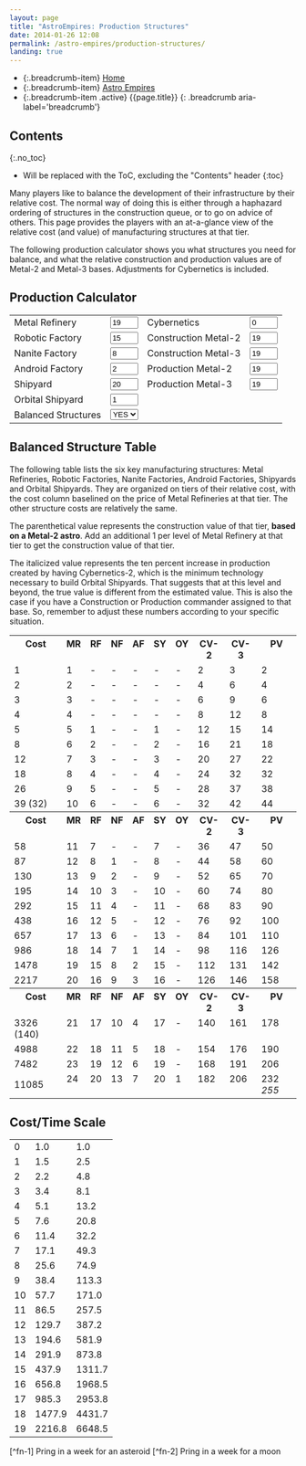 ```yaml
---
layout: page
title: "AstroEmpires: Production Structures"
date: 2014-01-26 12:08
permalink: /astro-empires/production-structures/
landing: true
---
```


* {:.breadcrumb-item} [Home](/)
* {:.breadcrumb-item} [Astro Empires](/astro-empires/)
* {:.breadcrumb-item .active} {{page.title}}
{: .breadcrumb aria-label='breadcrumb'}

## Contents
{:.no_toc}

* Will be replaced with the ToC, excluding the "Contents" header
{:toc}

Many players like to balance the development of their infrastructure by their relative cost. The  normal way of doing this is either through a haphazard ordering of structures in the construction queue, or to go on advice of others. This page provides the players with an at-a-glance view of the relative cost (and value) of manufacturing structures at that tier.

The following production calculator shows you what structures you need for balance, and what the relative construction and production values are of Metal-2 and Metal-3 bases. Adjustments for Cybernetics is included.

## Production Calculator


<form id='prod' method='post'>
<table class='table table-sm' ><tr>
  <td> Metal Refinery </td>
  <td> <input type='text' name='MF' value='19' id='MF' class='inputbox' size='3' /> </td>
  <td> Cybernetics </td>
  <td> <input type='text' name='CY' value='0' id='CY' class='inputbox' size='3' /> </td>
</tr>
<tr>
  <td> Robotic Factory </td>
  <td> <input type='text' name='RF' value='15' id='RF' class='inputbox' size='3' /> </td>
  <td> Construction Metal-2 </td>
  <td> <input type='text' name='CM2' value='19' id='CM2' class='inputbox' size='3' /> </td>
</tr>
<tr>
  <td> Nanite Factory </td>
  <td> <input type='text' name='NF' value='8' id='NF' class='inputbox' size='3' /> </td>
  <td> Construction Metal-3 </td>
  <td> <input type='text' name='CM3' value='19' id='CM3' class='inputbox' size='3' /> </td>
</tr>
<tr>
  <td> Android Factory </td>
  <td> <input type='text' name='AF' value='2' id='AF' class='inputbox' size='3' /> </td>
  <td> Production Metal-2 </td>
  <td> <input type='text' name='PM2' value='19' id='PM2' class='inputbox' size='3' /> </td>
</tr>
<tr>
  <td> Shipyard </td>
  <td> <input type='text' name='SY' value='20' id='SY' class='inputbox' size='3' /> </td>
  <td> Production Metal-3 </td>
  <td> <input type='text' name='PM3' value='19' id='PM3' class='inputbox' size='3' /> </td>
</tr>
<tr>
  <td> Orbital Shipyard </td>
  <td> <input type='text' name='OSY' value='1' id='OSY' class='inputbox' size='3' /> </td>
</tr>
<tr>
  <td> Balanced Structures </td>
  <td>
    <select name='BAL' id='balanced' class='inputbox'>
      <option value='1' selected='selected'>YES</option>
      <option value='0'>NO</option>
    </select>
  </td>
</tr>
</table>
</form>

## Balanced Structure Table

The following table lists the six key manufacturing structures: Metal Refineries, Robotic Factories, Nanite Factories, Android Factories, Shipyards and Orbital Shipyards. They are organized on tiers of their relative cost, with the cost column baselined on the price of Metal Refineries at that tier. The other structure costs are relatively the same.

<div class='alert alert-primary' >
 The parenthetical value represents the construction value of that tier, <b>based on a Metal-2 astro</b>. Add an additional 1 per level of Metal Refinery at that tier to get the construction value of that tier.
</div>

The italicized value represents the ten percent increase in production created by having Cybernetics-2, which is the minimum technology necessary to build Orbital Shipyards. That suggests that at this level and beyond, the true value is different from the estimated value. This is also the case if you have a Construction or Production commander assigned to that base. So, remember to adjust these numbers according to your specific situation.

<table class='table table-sm table-hover'><tr>
  <th valign='top'>Cost </th>
  <th valign='top'>MR </th>
  <th valign='top'>RF </th>
  <th valign='top'>NF </th>
  <th valign='top'>AF </th>
  <th valign='top'>SY </th>
  <th valign='top'>OY </th>
  <th valign='top'>CV-2 </th>
  <th valign='top'>CV-3 </th>
  <th valign='top'>PV </th>
</tr>
<tr>
  <td>1 </td>
  <td class='MR' valign='top'>1 </td>
  <td class='RF' valign='top'>- </td>
  <td class='NF' valign='top'>- </td>
  <td class='AF' valign='top'>- </td>
  <td class='SY' valign='top'>- </td>
  <td class='OY' valign='top'>- </td>
  <td class='CV' valign='top'>2 </td>
  <td class='CV' valign='top'>3 </td>
  <td class='PV' valign='top'>2 </td>
</tr>
<tr>
  <td>2 </td>
  <td class='MR' valign='top'>2 </td>
  <td class='RF' valign='top'>- </td>
  <td class='NF' valign='top'>- </td>
  <td class='AF' valign='top'>- </td>
  <td class='SY' valign='top'>- </td>
  <td class='OY' valign='top'>- </td>
  <td class='CV' valign='top'>4 </td>
  <td class='CV' valign='top'>6 </td>
  <td class='PV' valign='top'>4 </td>
</tr>
<tr>
  <td>3 </td>
  <td class='MR' valign='top'>3 </td>
  <td class='RF' valign='top'>- </td>
  <td class='NF' valign='top'>- </td>
  <td class='AF' valign='top'>- </td>
  <td class='SY' valign='top'>- </td>
  <td class='OY' valign='top'>- </td>
  <td class='CV' valign='top'>6 </td>
  <td class='CV' valign='top'>9 </td>
  <td class='PV' valign='top'>6 </td>
</tr>
<tr>
  <td>4 </td>
  <td class='MR' valign='top'>4 </td>
  <td class='RF' valign='top'>- </td>
  <td class='NF' valign='top'>- </td>
  <td class='AF' valign='top'>- </td>
  <td class='SY' valign='top'>- </td>
  <td class='OY' valign='top'>- </td>
  <td class='CV' valign='top'>8 </td>
  <td class='CV' valign='top'>12 </td>
  <td class='PV' valign='top'>8 </td>
</tr>
<tr>
  <td>5 </td>
  <td class='MR' valign='top'>5 </td>
  <td class='RF' valign='top'>1 </td>
  <td class='NF' valign='top'>- </td>
  <td class='AF' valign='top'>- </td>
  <td class='SY' valign='top'>1 </td>
  <td class='OY' valign='top'>- </td>
  <td class='CV' valign='top'>12 </td>
  <td class='CV' valign='top'>15 </td>
  <td class='PV' valign='top'>14 </td>
</tr>
<tr>
  <td>8 </td>
  <td class='MR' valign='top'>6 </td>
  <td class='RF' valign='top'>2 </td>
  <td class='NF' valign='top'>- </td>
  <td class='AF' valign='top'>- </td>
  <td class='SY' valign='top'>2 </td>
  <td class='OY' valign='top'>- </td>
  <td class='CV' valign='top'>16 </td>
  <td class='CV' valign='top'>21 </td>
  <td class='PV' valign='top'>18 </td>
</tr>
<tr>
  <td>12 </td>
  <td class='MR' valign='top'>7 </td>
  <td class='RF' valign='top'>3 </td>
  <td class='NF' valign='top'>- </td>
  <td class='AF' valign='top'>- </td>
  <td class='SY' valign='top'>3 </td>
  <td class='OY' valign='top'>- </td>
  <td class='CV' valign='top'>20 </td>
  <td class='CV' valign='top'>27 </td>
  <td class='PV' valign='top'>22 </td>
</tr>
<tr>
  <td>18 </td>
  <td class='MR' valign='top'>8 </td>
  <td class='RF' valign='top'>4 </td>
  <td class='NF' valign='top'>- </td>
  <td class='AF' valign='top'>- </td>
  <td class='SY' valign='top'>4 </td>
  <td class='OY' valign='top'>- </td>
  <td class='CV' valign='top'>24 </td>
  <td class='CV' valign='top'>32 </td>
  <td class='PV' valign='top'>32 </td>
</tr>
<tr>
  <td>26 </td>
  <td class='MR' valign='top'>9 </td>
  <td class='RF' valign='top'>5 </td>
  <td class='NF' valign='top'>- </td>
  <td class='AF' valign='top'>- </td>
  <td class='SY' valign='top'>5 </td>
  <td class='OY' valign='top'>- </td>
  <td class='CV' valign='top'>28 </td>
  <td class='CV' valign='top'>37 </td>
  <td class='PV' valign='top'>38 </td>
</tr>
<tr>
  <td>39 (32) </td>
  <td class='MR' valign='top'>10 </td>
  <td class='RF' valign='top'>6 </td>
  <td class='NF' valign='top'>- </td>
  <td class='AF' valign='top'>- </td>
  <td class='SY' valign='top'>6 </td>
  <td class='OY' valign='top'>- </td>
  <td class='CV' valign='top'>32 </td>
  <td class='CV' valign='top'>42 </td>
  <td class='PV' valign='top'>44 </td>
</tr>
<tr>
  <th valign='top'>Cost </th>
  <th valign='top'>MR </th>
  <th valign='top'>RF </th>
  <th valign='top'>NF </th>
  <th valign='top'>AF </th>
  <th valign='top'>SY </th>
  <th valign='top'>OY </th>
  <th valign='top'>CV-2 </th>
  <th valign='top'>CV-3 </th>
  <th valign='top'>PV </th>
</tr>
<tr>
  <td>58 </td>
  <td class='MR' valign='top'>11 </td>
  <td class='RF' valign='top'>7 </td>
  <td class='NF' valign='top'>- </td>
  <td class='AF' valign='top'>- </td>
  <td class='SY' valign='top'>7 </td>
  <td class='OY' valign='top'>- </td>
  <td class='CV' valign='top'>36 </td>
  <td class='CV' valign='top'>47 </td>
  <td class='PV' valign='top'>50 </td>
</tr>
<tr>
  <td>87 </td>
  <td class='MR' valign='top'>12 </td>
  <td class='RF' valign='top'>8 </td>
  <td class='NF' valign='top'>1 </td>
  <td class='AF' valign='top'>- </td>
  <td class='SY' valign='top'>8 </td>
  <td class='OY' valign='top'>- </td>
  <td class='CV' valign='top'>44 </td>
  <td class='CV' valign='top'>58 </td>
  <td class='PV' valign='top'>60 </td>
</tr>
<tr>
  <td>130 </td>
  <td class='MR' valign='top'>13 </td>
  <td class='RF' valign='top'>9 </td>
  <td class='NF' valign='top'>2 </td>
  <td class='AF' valign='top'>- </td>
  <td class='SY' valign='top'>9 </td>
  <td class='OY' valign='top'>- </td>
  <td class='CV' valign='top'>52 </td>
  <td class='CV' valign='top'>65 </td>
  <td class='PV' valign='top'>70 </td>
</tr>
<tr>
  <td>195 </td>
  <td class='MR' valign='top'>14 </td>
  <td class='RF' valign='top'>10 </td>
  <td class='NF' valign='top'>3 </td>
  <td class='AF' valign='top'>- </td>
  <td class='SY' valign='top'>10 </td>
  <td class='OY' valign='top'>- </td>
  <td class='CV' valign='top'>60 </td>
  <td class='CV' valign='top'>74</td>
  <td class='PV' valign='top'>80 </td>
</tr>
<tr>
  <td>292 </td>
  <td class='MR' valign='top'>15 </td>
  <td class='RF' valign='top'>11 </td>
  <td class='NF' valign='top'>4 </td>
  <td class='AF' valign='top'>- </td>
  <td class='SY' valign='top'>11 </td>
  <td class='OY' valign='top'>- </td>
  <td class='CV' valign='top'>68 </td>
  <td class='CV' valign='top'>83 </td>
  <td class='PV' valign='top'>90 </td>
</tr>
<tr>
  <td>438 </td>
  <td class='MR' valign='top'>16 </td>
  <td class='RF' valign='top'>12 </td>
  <td class='NF' valign='top'>5 </td>
  <td class='AF' valign='top'>- </td>
  <td class='SY' valign='top'>12 </td>
  <td class='OY' valign='top'>- </td>
  <td class='CV' valign='top'>76 </td>
  <td class='CV' valign='top'>92 </td>
  <td class='PV' valign='top'>100 </td>
</tr>
<tr>
  <td>657 </td>
  <td class='MR' valign='top'>17 </td>
  <td class='RF' valign='top'>13 </td>
  <td class='NF' valign='top'>6 </td>
  <td class='AF' valign='top'>- </td>
  <td class='SY' valign='top'>13 </td>
  <td class='OY' valign='top'>- </td>
  <td class='CV' valign='top'>84 </td>
  <td class='CV' valign='top'>101 </td>
  <td class='PV' valign='top'>110 </td>
</tr>
<tr>
  <td>986 </td>
  <td class='MR' valign='top'>18 </td>
  <td class='RF' valign='top'>14 </td>
  <td class='NF' valign='top'>7 </td>
  <td class='AF' valign='top'>1 </td>
  <td class='SY' valign='top'>14 </td>
  <td class='OY' valign='top'>- </td>
  <td class='CV' valign='top'>98 </td>
  <td class='CV' valign='top'>116 </td>
  <td class='PV' valign='top'>126 </td>
</tr>
<tr>
  <td>1478 </td>
  <td class='MR' valign='top'>19 </td>
  <td class='RF' valign='top'>15 </td>
  <td class='NF' valign='top'>8 </td>
  <td class='AF' valign='top'>2 </td>
  <td class='SY' valign='top'>15 </td>
  <td class='OY' valign='top'>- </td>
  <td class='CV' valign='top'>112 </td>
  <td class='CV' valign='top'>131 </td>
  <td class='PV' valign='top'>142 </td>
</tr>
<tr>
  <td>2217 </td>
  <td class='MR' valign='top'>20 </td>
  <td class='RF' valign='top'>16 </td>
  <td class='NF' valign='top'>9 </td>
  <td class='AF' valign='top'>3 </td>
  <td class='SY' valign='top'>16 </td>
  <td class='OY' valign='top'>- </td>
  <td class='CV' valign='top'>126 </td>
  <td class='CV' valign='top'>146</td>
  <td class='PV' valign='top'>158 </td>
</tr>
<tr>
  <th valign='top'>Cost</th>
  <th valign='top'>MR </th>
  <th valign='top'>RF </th>
  <th valign='top'>NF </th>
  <th valign='top'>AF </th>
  <th valign='top'>SY </th>
  <th valign='top'>OY </th>
  <th valign='top'>CV-2 </th>
  <th valign='top'>CV-3 </th>
  <th valign='top'>PV </th>
</tr>
<tr>
  <td>3326 (140) </td>
  <td class='MR' valign='top'>21 </td>
  <td class='RF' valign='top'>17 </td>
  <td class='NF' valign='top'>10 </td>
  <td class='AF' valign='top'>4 </td>
  <td class='SY' valign='top'>17 </td>
  <td class='OY' valign='top'>- </td>
  <td class='CV' valign='top'>140 </td>
  <td class='CV' valign='top'>161 </td>
  <td class='PV' valign='top'>178 </td>
</tr>
<tr>
  <td>4988 </td>
  <td class='MR' valign='top'>22 </td>
  <td class='RF' valign='top'>18 </td>
  <td class='NF' valign='top'>11 </td>
  <td class='AF' valign='top'>5 </td>
  <td class='SY' valign='top'>18 </td>
  <td class='OY' valign='top'>- </td>
  <td class='CV' valign='top'>154 </td>
  <td class='CV' valign='top'>176 </td>
  <td class='PV' valign='top'>190 </td>
</tr>
<tr>
  <td>7482 </td>
  <td class='MR' valign='top'>23 </td>
  <td class='RF' valign='top'>19 </td>
  <td class='NF' valign='top'>12 </td>
  <td class='AF' valign='top'>6 </td>
  <td class='SY' valign='top'>19 </td>
  <td class='OY' valign='top'>- </td>
  <td class='CV' valign='top'>168 </td>
  <td class='CV' valign='top'>191 </td>
  <td class='PV' valign='top'>206 </td>
</tr>
<tr>
  <td>11085 </td>
  <td class='MR' valign='top'>24 </td>
  <td class='RF' valign='top'>20 </td>
  <td class='NF' valign='top'>13 </td>
  <td class='AF' valign='top'>7 </td>
  <td class='SY' valign='top'>20 </td>
  <td class='OY' valign='top'>1 </td>
  <td class='CV' valign='top'>182 </td>
  <td class='CV' valign='top'>206 </td>
  <td class='PV' valign='top'>232 <em>255</em> </td>
</tr>
</table>

## Cost/Time Scale

<table class='table table-sm table-hover'>
  <tr><td>0</td><td class='text-right'>1.0</td><td class='text-right'>1.0</td></tr>
  <tr><td>1</td><td class='text-right'>1.5</td><td class='text-right'>2.5</td></tr>
  <tr><td>2</td><td class='text-right'>2.2</td><td class='text-right'>4.8</td></tr>
  <tr><td>3</td><td class='text-right'>3.4</td><td class='text-right'>8.1</td></tr>
  <tr><td>4</td><td class='text-right'>5.1</td><td class='text-right'>13.2</td></tr>
  <tr><td>5</td><td class='text-right'>7.6</td><td class='text-right'>20.8</td></tr>
  <tr><td>6</td><td class='text-right'>11.4</td><td class='text-right'>32.2</td></tr>
  <tr><td>7</td><td class='text-right'>17.1</td><td class='text-right'>49.3</td></tr>
  <tr><td>8</td><td class='text-right'>25.6</td><td class='text-right'>74.9</td></tr>
  <tr><td>9</td><td class='text-right'>38.4</td><td class='text-right'>113.3</td></tr>
  <tr><td>10</td><td class='text-right'>57.7</td><td class='text-right'>171.0</td></tr>
  <tr><td>11</td><td class='text-right'>86.5</td><td class='text-right'>257.5</td></tr>
  <tr><td>12</td><td class='text-right'>129.7</td><td class='text-right'>387.2</td></tr>
  <tr><td>13</td><td class='text-right'>194.6</td><td class='text-right'>581.9</td></tr>
  <tr><td>14</td><td class='text-right'>291.9</td><td class='text-right'>873.8</td></tr>
  <tr><td>15</td><td class='text-right'>437.9</td><td class='text-right'>1311.7</td></tr>
  <tr><td>16</td><td class='text-right'>656.8</td><td class='text-right'>1968.5</td></tr>
  <tr><td>17</td><td class='text-right'>985.3</td><td class='text-right'>2953.8</td></tr>
  <tr><td>18</td><td class='text-right'>1477.9</td><td class='text-right'>4431.7</td></tr>
  <tr><td>19</td><td class='text-right'>2216.8</td><td class='text-right'>6648.5</td></tr>
</table>


[^fn-1] Pring in a week for an asteroid
[^fn-2] Pring in a week for a moon
